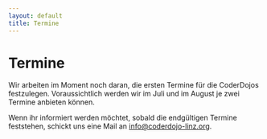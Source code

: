 ```yaml
---
layout: default
title: Termine
---
```


# Termine #

Wir arbeiten im Moment noch daran, die ersten Termine für die CoderDojos festzulegen. 
Voraussichtlich werden wir im Juli und im August je zwei Termine anbieten können.

Wenn ihr informiert werden möchtet, sobald die endgültigen Termine feststehen, 
schickt uns eine Mail an 
[info@coderdojo-linz.org](mailto:info@coderdojo-linz.org?subject=CoderDojo%20Termine).
